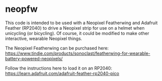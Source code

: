 # neopfw

This code is intended to be used with a Neopixel Featherwing and Adafruit Feather (RP2040) to drive a Neopixel strip for use on a helmet when unicycling (or bicycling). Of course, it could be modified to make other interactive, wearable Neopixel things.

The Neopixel Featherwing can be purchased here: https://www.tindie.com/products/sonoclast/featherwing-for-wearable-battery-powered-neopixels/

Follow the instructions here to load it on an RP2040: https://learn.adafruit.com/adafruit-feather-rp2040-pico
